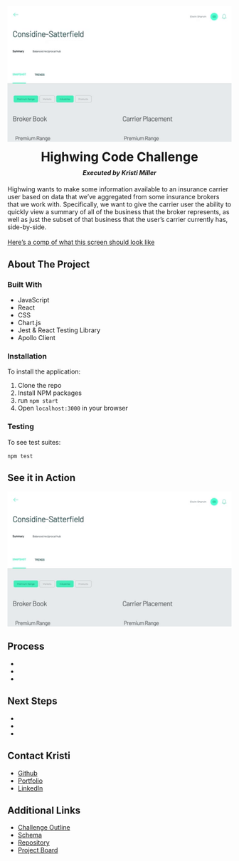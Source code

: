 <br />
<p align="center">
  <a href="https://github.com/Kristiannmiller/HW-Take-Home">
    <img src="./src/assets/WalkThrough.gif" alt="an overview gif of the application in action" width="600">
  </a>
  <h1 align="center" style="padding:0px; margin:10px 0px">Highwing Code Challenge</h1>
  <h5 align="center" style="margin:0px 0px 20px 0px; padding:0px;">Executed by Kristi Miller</h5>
  <p align="left">
    Highwing wants to make some information available to an insurance carrier user based on data that we’ve aggregated from some insurance brokers that we work with. Specifically, we want to give the carrier user the ability to quickly view a summary of all of the business that the broker represents, as well as just the subset of that business that the user’s carrier currently has, side-by-side.
    <br/>
    <br/>
    <a href="https://invis.io/RWXOGR6E7AT#/421418913_Evaluate_Stats_Filter_Open_Copy_2">Here’s a comp of what this screen should look like </a>    
  </p>
</p>

## About The Project

### Built With
* JavaScript
* React
* CSS
* Chart.js
* Jest & React Testing Library
* Apollo Client

### Installation
To install the application:
1. Clone the repo
2. Install NPM packages
3. run `npm start`
4. Open `localhost:3000` in your browser

### Testing
To see test suites:
```
npm test
```

## See it in Action

<img src="./src/assets/Walkthrough.gif" alt="another gif of the application in action" width="600">

## Process
-
-
-

## Next Steps

-
-
-

## Contact Kristi
* [Github](https://github.com/Kristiannmiller)
* [Portfolio](http://www.kristiannmiller.com)
* [LinkedIn](https://www.linkedin.com/in/kristiannmiller/)

## Additional Links
- [Challenge Outline](https://docs.google.com/document/d/1HB2hcpzUeHeaxDxUnJFIjzq0dlXYKixPNK6wtz6RaF8/edit)
- [Schema](https://hw-fe-challenge-api.herokuapp.com/graphiql)
- [Repository](https://github.com/Kristiannmiller/HW-Take-Home)
- [Project Board](https://github.com/Kristiannmiller/HW-Take-Home/projects/2?add_cards_query=is%3Aopen)
